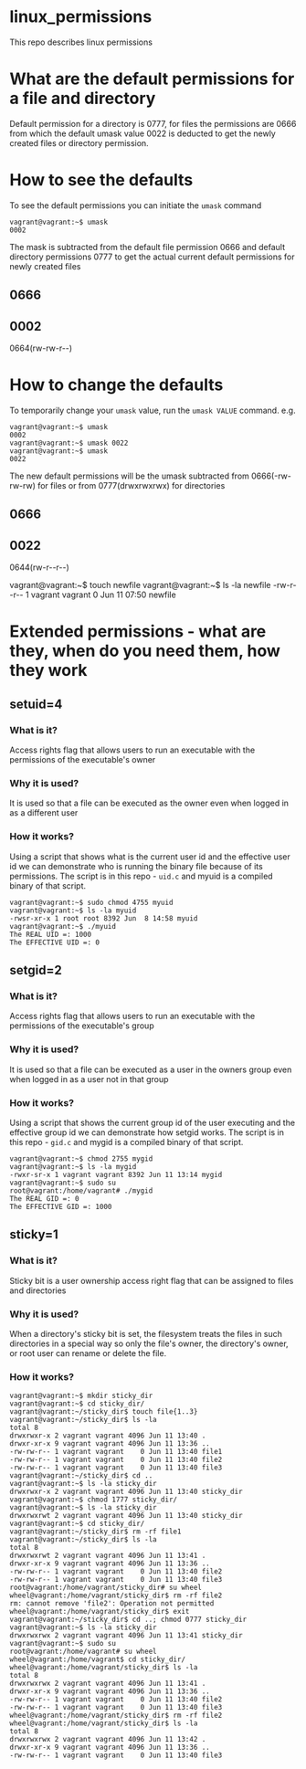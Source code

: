 # linux_permissions
This repo describes linux permissions


# What are the default permissions for a file and directory

Default permission for a directory is 0777, for files the permissions are 0666 from which the default umask value 0022 is deducted to get the newly created files or directory permission.

# How to see the defaults

To see the default permissions you can initiate the `umask` command
```
vagrant@vagrant:~$ umask
0002
```

The mask is subtracted from the default file permission 0666 and default directory permissions 0777 to get the actual current default permissions for newly created files

0666
-
0002
-----
0664(rw-rw-r--)


# How to change the defaults 

To temporarily change your `umask` value, run the `umask VALUE` command. e.g.

```
vagrant@vagrant:~$ umask
0002
vagrant@vagrant:~$ umask 0022
vagrant@vagrant:~$ umask
0022
```
The new default permissions will be the umask subtracted from 0666(-rw-rw-rw) for files or from 0777(drwxrwxrwx) for directories

0666
-
0022
-----
0644(rw-r--r--)

vagrant@vagrant:~$ touch newfile
vagrant@vagrant:~$ ls -la newfile
-rw-r--r-- 1 vagrant vagrant 0 Jun 11 07:50 newfile

# Extended permissions - what are they, when do you need them, how they work

## setuid=4

### What is it?

Access rights flag that allows users to run  an executable with the permissions of the executable's owner

### Why it is used?

It is used so that a file can be executed as the owner even when logged in as a different user

### How it works?

Using a script that shows what is the current user id and the effective user id we can demonstrate who is running the binary file because of its permissions. The script is in this repo - `uid.c` and myuid is a compiled binary of that script.

```
vagrant@vagrant:~$ sudo chmod 4755 myuid
vagrant@vagrant:~$ ls -la myuid
-rwsr-xr-x 1 root root 8392 Jun  8 14:58 myuid
vagrant@vagrant:~$ ./myuid
The REAL UID =: 1000
The EFFECTIVE UID =: 0
```

## setgid=2

### What is it?

Access rights flag that allows users to run  an executable with the permissions of the executable's group

### Why it is used?

It is used so that a file can be executed as a user in the owners group even when logged in as a user not in that group

### How it works?

Using a script that shows the current group id of the user executing and the effective group id we can demonstrate how setgid works.
The script is in this repo - `gid.c` and mygid is a compiled binary of that script.

```
vagrant@vagrant:~$ chmod 2755 mygid
vagrant@vagrant:~$ ls -la mygid
-rwxr-sr-x 1 vagrant vagrant 8392 Jun 11 13:14 mygid
vagrant@vagrant:~$ sudo su
root@vagrant:/home/vagrant# ./mygid
The REAL GID =: 0
The EFFECTIVE GID =: 1000
```

## sticky=1

###  What is it?

Sticky bit is a user ownership access right flag that can be assigned to files and directories

### Why it is used?

When a directory's sticky bit is set, the filesystem treats the files in such directories in a special way so only the file's owner, the directory's owner, or root user can rename or delete the file.

### How it works?

```
vagrant@vagrant:~$ mkdir sticky_dir
vagrant@vagrant:~$ cd sticky_dir/
vagrant@vagrant:~/sticky_dir$ touch file{1..3}
vagrant@vagrant:~/sticky_dir$ ls -la
total 8
drwxrwxr-x 2 vagrant vagrant 4096 Jun 11 13:40 .
drwxr-xr-x 9 vagrant vagrant 4096 Jun 11 13:36 ..
-rw-rw-r-- 1 vagrant vagrant    0 Jun 11 13:40 file1
-rw-rw-r-- 1 vagrant vagrant    0 Jun 11 13:40 file2
-rw-rw-r-- 1 vagrant vagrant    0 Jun 11 13:40 file3
vagrant@vagrant:~/sticky_dir$ cd ..
vagrant@vagrant:~$ ls -la sticky_dir
drwxrwxr-x 2 vagrant vagrant 4096 Jun 11 13:40 sticky_dir
vagrant@vagrant:~$ chmod 1777 sticky_dir/
vagrant@vagrant:~$ ls -la sticky_dir
drwxrwxrwt 2 vagrant vagrant 4096 Jun 11 13:40 sticky_dir
vagrant@vagrant:~$ cd sticky_dir/
vagrant@vagrant:~/sticky_dir$ rm -rf file1
vagrant@vagrant:~/sticky_dir$ ls -la
total 8
drwxrwxrwt 2 vagrant vagrant 4096 Jun 11 13:41 .
drwxr-xr-x 9 vagrant vagrant 4096 Jun 11 13:36 ..
-rw-rw-r-- 1 vagrant vagrant    0 Jun 11 13:40 file2
-rw-rw-r-- 1 vagrant vagrant    0 Jun 11 13:40 file3
root@vagrant:/home/vagrant/sticky_dir# su wheel
wheel@vagrant:/home/vagrant/sticky_dir$ rm -rf file2
rm: cannot remove 'file2': Operation not permitted
wheel@vagrant:/home/vagrant/sticky_dir$ exit
vagrant@vagrant:~/sticky_dir$ cd ..; chmod 0777 sticky_dir
vagrant@vagrant:~$ ls -la sticky_dir
drwxrwxrwx 2 vagrant vagrant 4096 Jun 11 13:41 sticky_dir
vagrant@vagrant:~$ sudo su
root@vagrant:/home/vagrant# su wheel
wheel@vagrant:/home/vagrant$ cd sticky_dir/
wheel@vagrant:/home/vagrant/sticky_dir$ ls -la
total 8
drwxrwxrwx 2 vagrant vagrant 4096 Jun 11 13:41 .
drwxr-xr-x 9 vagrant vagrant 4096 Jun 11 13:36 ..
-rw-rw-r-- 1 vagrant vagrant    0 Jun 11 13:40 file2
-rw-rw-r-- 1 vagrant vagrant    0 Jun 11 13:40 file3
wheel@vagrant:/home/vagrant/sticky_dir$ rm -rf file2
wheel@vagrant:/home/vagrant/sticky_dir$ ls -la
total 8
drwxrwxrwx 2 vagrant vagrant 4096 Jun 11 13:42 .
drwxr-xr-x 9 vagrant vagrant 4096 Jun 11 13:36 ..
-rw-rw-r-- 1 vagrant vagrant    0 Jun 11 13:40 file3
```



